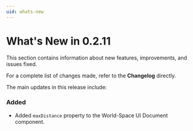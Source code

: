 ```yaml
---
uid: whats-new
---
```


# What's New in **0.2.11**

This section contains information about new features, improvements, and issues fixed.

For a complete list of changes made, refer to the **Changelog** directly.

The main updates in this release include:

### Added

- Added `maxDistance` property to the World-Space UI Document component.
